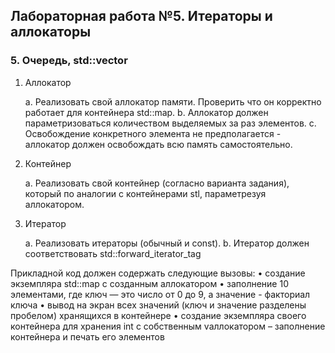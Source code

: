 ## Лабораторная работа №5. Итераторы и аллокаторы

### 5. Очередь, std::vector


1. Аллокатор
   
   a. Реализовать свой аллокатор памяти. Проверить что он корректно работает для 
   контейнера std::map. 
   b. Аллокатор должен параметризоваться количеством выделяемых за раз элементов. 
   c. Освобождение конкретного элемента не предполагается - аллокатор должен 
   освобождать всю память самостоятельно. 

2. Контейнер
   
   a. Реализовать свой контейнер (согласно варианта задания), который по аналогии с 
   контейнерами stl, параметрезуя аллокатором. 

3. Итератор
   
   a. Реализовать итераторы (обычный и const).
   b. Итератор должен соответствовать std::forward_iterator_tag


Прикладной код должен содержать следующие вызовы:
• создание экземпляра std::map с созданным аллокатором
• заполнение 10 элементами, где ключ — это число от 0 до 9, а значение - факториал ключа
• вывод на экран всех значений (ключ и значение разделены пробелом) хранящихся в 
контейнере
• создание экземпляра своего контейнера для хранения int с собственным vаллокатором –
заполнение контейнера и печать его элементов
